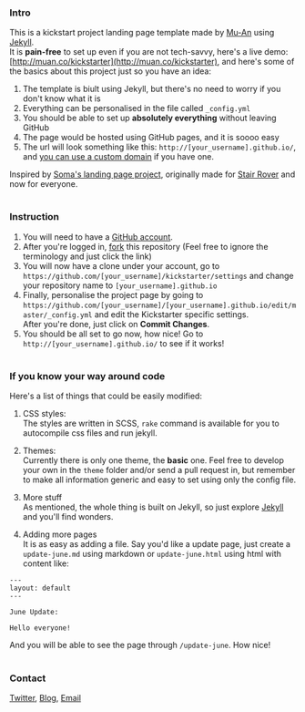 ### Intro

This is a kickstart project landing page template made by [Mu-An](https://twitter.com/muanchiou) using [Jekyll](http://jekyllrb.com).<br />
It is **pain-free** to set up even if you are not tech-savvy, here's a live demo: [http://muan.co/kickstarter](http://muan.co/kickstarter), and here's some of the basics about this project just so you have an idea:

1. The template is biult using Jekyll, but there's no need to worry if you don't know what it is
2. Everything can be personalised in the file called `_config.yml`
3. You should be able to set up **absolutely everything** without leaving GitHub
4. The page would be hosted using GitHub pages, and it is soooo easy
5. The url will look something like this: `http://[your_username].github.io/`, and [you can use a custom domain](https://help.github.com/articles/setting-up-a-custom-domain-with-pages) if you have one.

Inspired by [Soma's landing page project](https://github.com/somawater/kickstarter), originally made for [Stair Rover](http://www.stair-rover.com) and now for everyone.

#

### Instruction

1. You will need to have a [GitHub account](https://github.com/signup/free).
2. After you're logged in, [fork](https://github.com/muan/kickstarter/fork) this repository (Feel free to ignore the terminology and just click the link)
3. You will now have a clone under your account, go to `https://github.com/[your_username]/kickstarter/settings` and change your repository name to `[your_username].github.io`
4. Finally, personalise the project page by going to `https://github.com/[your_username]/[your_username].github.io/edit/master/_config.yml` and edit the Kickstarter specific settings. <br />After you're done, just click on **Commit Changes**.
5. You should be all set to go now, how nice! Go to `http://[your_username].github.io/` to see if it works!

#

### If you know your way around code

Here's a list of things that could be easily modified:

1. CSS styles:<br/>
  The styles are written in SCSS, `rake` command is available for you to autocompile css files and run jekyll.

2. Themes:<br />
  Currently there is only one theme, the **basic** one. Feel free to develop your own in the `theme` folder and/or send a pull request in, but remember to make all information generic and easy to set using only the config file.

3. More stuff<br />
  As mentioned, the whole thing is built on Jekyll, so just explore [Jekyll](http://jekyllrb.com) and you'll find wonders.

4. Adding more pages<br />
  It is as easy as adding a file. Say you'd like a update page, just create a `update-june.md` using markdown or `update-june.html` using html with content like:
  ```
  ---
  layout: default
  ---

  June Update:

  Hello everyone!
  ```

  And you will be able to see the page through `/update-june`. How nice!

#

### Contact

[Twitter](https://twitter.com/muanchiou), [Blog](http://muan.co), [Email](mailto:hi@muan.co)